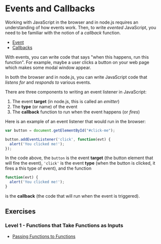 # Events and Callbacks

Working with JavaScript in the browser and in node.js requires an understanding of how events work. Then, to write _evented_ JavaScript, you need to be familiar with the notion of a _callback_ function.

* [Event](http://glossary.codeunion.io/events)
* [Callbacks](http://glossary.codeunion.io/callbacks)

With events, you can write code that says "when this happens, run this function". For example, maybe a user clicks a button on your web page which makes some modal window appear.

In both the browser and in node.js, you can write JavaScript code that _listens for_ and _responds to_ various events.

There are three components to writing an event listener in JavaScript:

1. The event **target** (in node.js, this is called an _emitter_)
2. The **type** (or name) of the event
3. The **callback** function to run when the event happens (or _fires_)

Here is an example of an event listener that would run in the browser:

```javascript
var button = document.getElementById("#click-me");

button.addEventListener('click', function(evt) {
  alert('You clicked me!');
});
```

In the code above, the `button` is the event **target** (the button element that will fire the event), `'click'` is the event **type** (when the button is clicked, it fires a this type of event), and the function

```javascript
function(evt) {
  alert('You clicked me!');
}
```

is the **callback** (the code that will run when the event is triggered).

## Exercises

### Level 1 - Functions that Take Functions as Inputs

* [Passing Functions to Functions](passing_functions_to_functions)
